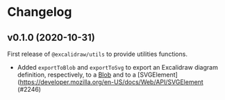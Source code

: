 # Changelog

## v0.1.0 (2020-10-31)
First release of  `@excalidraw/utils` to provide utilities functions.

- Added `exportToBlob` and `exportToSvg` to export an Excalidraw diagram definition, respectively,
to a [Blob](https://developer.mozilla.org/en-US/docs/Web/API/Blob) and
to a [SVGElement](https://developer.mozilla.org/en-US/docs/Web/API/SVGElement (#2246)
